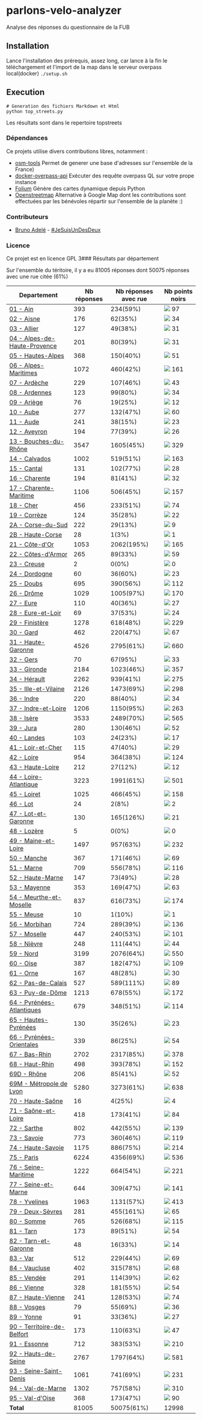 # parlons-velo-analyzer
Analyse des réponses du questionnaire de la FUB

## Installation
Lance l'installation des prérequis, assez long, car lance à la fin le téléchargement et l'import de la map dans le serveur overpass local(docker)
`./setup.sh` 

## Execution
```
# Generation des fichiers Markdown et Html
python top_streets.py
```

Les résultats sont dans le repertoire topstreets

### Dépendances
Ce projets utilise divers contributions libres, notamment :

* [osm-tools](https://github.com/jesuisundesdeux/osm-tools) Permet de generer une base d'adresses sur l'ensemble de la France)
* [docker-overpass-api](https://github.com/jesuisundesdeux/docker-overpass-api]) Exécuter des requête overpass QL sur votre prope instance
* [Folium](https://github.com/python-visualization/folium) Génère des cartes dynamique depuis Python
* [Openstreetmap](https://www.openstreetmap.org) Alternative à Google Map dont les contributions sont effectuées par les bénévoles répartir sur l'ensemble de la planète :)


### Contributeurs
* [Bruno Adelé](https://twitter.com/jesuislibre) - [#JeSuisUnDesDeux](https://twitter.com/search?q=%23JeSuisUnDesDeux)

### Licence
Ce projet est en licence GPL 3### Résultats par département

Sur l'ensemble du téritoire, il y a eu 81005 réponses dont 50075 réponses avec une rue citée (61%)

| Departement | Nb réponses | Nb réponses avec rue | Nb points noirs |
|-------------|-------------|----------------------|-----------------|
|<a href='https://fubicy.github.io/parlons-velo-analyzer/topstreets/01 - Ain/index.html'>01 - Ain</a>|393|234(59%)|<img src="img/bar_14.gif" />&nbsp;97|
|<a href='https://fubicy.github.io/parlons-velo-analyzer/topstreets/02 - Aisne/index.html'>02 - Aisne</a>|176|62(35%)|<img src="img/bar_5.gif" />&nbsp;34|
|<a href='https://fubicy.github.io/parlons-velo-analyzer/topstreets/03 - Allier/index.html'>03 - Allier</a>|127|49(38%)|<img src="img/bar_4.gif" />&nbsp;31|
|<a href='https://fubicy.github.io/parlons-velo-analyzer/topstreets/04 - Alpes-de-Haute-Provence/index.html'>04 - Alpes-de-Haute-Provence</a>|201|80(39%)|<img src="img/bar_4.gif" />&nbsp;31|
|<a href='https://fubicy.github.io/parlons-velo-analyzer/topstreets/05 - Hautes-Alpes/index.html'>05 - Hautes-Alpes</a>|368|150(40%)|<img src="img/bar_7.gif" />&nbsp;51|
|<a href='https://fubicy.github.io/parlons-velo-analyzer/topstreets/06 - Alpes-Maritimes/index.html'>06 - Alpes-Maritimes</a>|1072|460(42%)|<img src="img/bar_24.gif" />&nbsp;161|
|<a href='https://fubicy.github.io/parlons-velo-analyzer/topstreets/07 - Ardèche/index.html'>07 - Ardèche</a>|229|107(46%)|<img src="img/bar_6.gif" />&nbsp;43|
|<a href='https://fubicy.github.io/parlons-velo-analyzer/topstreets/08 - Ardennes/index.html'>08 - Ardennes</a>|123|99(80%)|<img src="img/bar_5.gif" />&nbsp;34|
|<a href='https://fubicy.github.io/parlons-velo-analyzer/topstreets/09 - Ariège/index.html'>09 - Ariège</a>|76|19(25%)|<img src="img/bar_1.gif" />&nbsp;12|
|<a href='https://fubicy.github.io/parlons-velo-analyzer/topstreets/10 - Aube/index.html'>10 - Aube</a>|277|132(47%)|<img src="img/bar_9.gif" />&nbsp;60|
|<a href='https://fubicy.github.io/parlons-velo-analyzer/topstreets/11 - Aude/index.html'>11 - Aude</a>|241|38(15%)|<img src="img/bar_3.gif" />&nbsp;23|
|<a href='https://fubicy.github.io/parlons-velo-analyzer/topstreets/12 - Aveyron/index.html'>12 - Aveyron</a>|194|77(39%)|<img src="img/bar_3.gif" />&nbsp;26|
|<a href='https://fubicy.github.io/parlons-velo-analyzer/topstreets/13 - Bouches-du-Rhône/index.html'>13 - Bouches-du-Rhône</a>|3547|1605(45%)|<img src="img/bar_49.gif" />&nbsp;329|
|<a href='https://fubicy.github.io/parlons-velo-analyzer/topstreets/14 - Calvados/index.html'>14 - Calvados</a>|1002|519(51%)|<img src="img/bar_24.gif" />&nbsp;163|
|<a href='https://fubicy.github.io/parlons-velo-analyzer/topstreets/15 - Cantal/index.html'>15 - Cantal</a>|131|102(77%)|<img src="img/bar_4.gif" />&nbsp;28|
|<a href='https://fubicy.github.io/parlons-velo-analyzer/topstreets/16 - Charente/index.html'>16 - Charente</a>|194|81(41%)|<img src="img/bar_4.gif" />&nbsp;32|
|<a href='https://fubicy.github.io/parlons-velo-analyzer/topstreets/17 - Charente-Maritime/index.html'>17 - Charente-Maritime</a>|1106|506(45%)|<img src="img/bar_23.gif" />&nbsp;157|
|<a href='https://fubicy.github.io/parlons-velo-analyzer/topstreets/18 - Cher/index.html'>18 - Cher</a>|456|233(51%)|<img src="img/bar_11.gif" />&nbsp;74|
|<a href='https://fubicy.github.io/parlons-velo-analyzer/topstreets/19 - Corrèze/index.html'>19 - Corrèze</a>|124|35(28%)|<img src="img/bar_3.gif" />&nbsp;22|
|<a href='https://fubicy.github.io/parlons-velo-analyzer/topstreets/2A - Corse-du-Sud/index.html'>2A - Corse-du-Sud</a>|222|29(13%)|<img src="img/bar_1.gif" />&nbsp;9|
|<a href='https://fubicy.github.io/parlons-velo-analyzer/topstreets/2B - Haute-Corse/index.html'>2B - Haute-Corse</a>|28|1(3%)|<img src="img/bar_0.gif" />&nbsp;1|
|<a href='https://fubicy.github.io/parlons-velo-analyzer/topstreets/21 - Côte-d_Or/index.html'>21 - Côte-d'Or</a>|1053|2062(195%)|<img src="img/bar_25.gif" />&nbsp;165|
|<a href='https://fubicy.github.io/parlons-velo-analyzer/topstreets/22 - Côtes-d_Armor/index.html'>22 - Côtes-d'Armor</a>|265|89(33%)|<img src="img/bar_8.gif" />&nbsp;59|
|<a href='https://fubicy.github.io/parlons-velo-analyzer/topstreets/23 - Creuse/index.html'>23 - Creuse</a>|2|0(0%)|<img src="img/bar_0.gif" />&nbsp;0|
|<a href='https://fubicy.github.io/parlons-velo-analyzer/topstreets/24 - Dordogne/index.html'>24 - Dordogne</a>|60|36(60%)|<img src="img/bar_3.gif" />&nbsp;23|
|<a href='https://fubicy.github.io/parlons-velo-analyzer/topstreets/25 - Doubs/index.html'>25 - Doubs</a>|695|390(56%)|<img src="img/bar_16.gif" />&nbsp;112|
|<a href='https://fubicy.github.io/parlons-velo-analyzer/topstreets/26 - Drôme/index.html'>26 - Drôme</a>|1029|1005(97%)|<img src="img/bar_25.gif" />&nbsp;170|
|<a href='https://fubicy.github.io/parlons-velo-analyzer/topstreets/27 - Eure/index.html'>27 - Eure</a>|110|40(36%)|<img src="img/bar_4.gif" />&nbsp;27|
|<a href='https://fubicy.github.io/parlons-velo-analyzer/topstreets/28 - Eure-et-Loir/index.html'>28 - Eure-et-Loir</a>|69|37(53%)|<img src="img/bar_3.gif" />&nbsp;24|
|<a href='https://fubicy.github.io/parlons-velo-analyzer/topstreets/29 - Finistère/index.html'>29 - Finistère</a>|1278|618(48%)|<img src="img/bar_34.gif" />&nbsp;229|
|<a href='https://fubicy.github.io/parlons-velo-analyzer/topstreets/30 - Gard/index.html'>30 - Gard</a>|462|220(47%)|<img src="img/bar_10.gif" />&nbsp;67|
|<a href='https://fubicy.github.io/parlons-velo-analyzer/topstreets/31 - Haute-Garonne/index.html'>31 - Haute-Garonne</a>|4526|2795(61%)|<img src="img/bar_100.gif" />&nbsp;660|
|<a href='https://fubicy.github.io/parlons-velo-analyzer/topstreets/32 - Gers/index.html'>32 - Gers</a>|70|67(95%)|<img src="img/bar_5.gif" />&nbsp;33|
|<a href='https://fubicy.github.io/parlons-velo-analyzer/topstreets/33 - Gironde/index.html'>33 - Gironde</a>|2184|1023(46%)|<img src="img/bar_54.gif" />&nbsp;357|
|<a href='https://fubicy.github.io/parlons-velo-analyzer/topstreets/34 - Hérault/index.html'>34 - Hérault</a>|2262|939(41%)|<img src="img/bar_41.gif" />&nbsp;275|
|<a href='https://fubicy.github.io/parlons-velo-analyzer/topstreets/35 - Ille-et-Vilaine/index.html'>35 - Ille-et-Vilaine</a>|2126|1473(69%)|<img src="img/bar_45.gif" />&nbsp;298|
|<a href='https://fubicy.github.io/parlons-velo-analyzer/topstreets/36 - Indre/index.html'>36 - Indre</a>|220|88(40%)|<img src="img/bar_5.gif" />&nbsp;34|
|<a href='https://fubicy.github.io/parlons-velo-analyzer/topstreets/37 - Indre-et-Loire/index.html'>37 - Indre-et-Loire</a>|1206|1150(95%)|<img src="img/bar_39.gif" />&nbsp;263|
|<a href='https://fubicy.github.io/parlons-velo-analyzer/topstreets/38 - Isère/index.html'>38 - Isère</a>|3533|2489(70%)|<img src="img/bar_85.gif" />&nbsp;565|
|<a href='https://fubicy.github.io/parlons-velo-analyzer/topstreets/39 - Jura/index.html'>39 - Jura</a>|280|130(46%)|<img src="img/bar_7.gif" />&nbsp;52|
|<a href='https://fubicy.github.io/parlons-velo-analyzer/topstreets/40 - Landes/index.html'>40 - Landes</a>|103|24(23%)|<img src="img/bar_2.gif" />&nbsp;17|
|<a href='https://fubicy.github.io/parlons-velo-analyzer/topstreets/41 - Loir-et-Cher/index.html'>41 - Loir-et-Cher</a>|115|47(40%)|<img src="img/bar_4.gif" />&nbsp;29|
|<a href='https://fubicy.github.io/parlons-velo-analyzer/topstreets/42 - Loire/index.html'>42 - Loire</a>|954|364(38%)|<img src="img/bar_18.gif" />&nbsp;124|
|<a href='https://fubicy.github.io/parlons-velo-analyzer/topstreets/43 - Haute-Loire/index.html'>43 - Haute-Loire</a>|212|27(12%)|<img src="img/bar_1.gif" />&nbsp;12|
|<a href='https://fubicy.github.io/parlons-velo-analyzer/topstreets/44 - Loire-Atlantique/index.html'>44 - Loire-Atlantique</a>|3223|1991(61%)|<img src="img/bar_75.gif" />&nbsp;501|
|<a href='https://fubicy.github.io/parlons-velo-analyzer/topstreets/45 - Loiret/index.html'>45 - Loiret</a>|1025|466(45%)|<img src="img/bar_23.gif" />&nbsp;158|
|<a href='https://fubicy.github.io/parlons-velo-analyzer/topstreets/46 - Lot/index.html'>46 - Lot</a>|24|2(8%)|<img src="img/bar_0.gif" />&nbsp;2|
|<a href='https://fubicy.github.io/parlons-velo-analyzer/topstreets/47 - Lot-et-Garonne/index.html'>47 - Lot-et-Garonne</a>|130|165(126%)|<img src="img/bar_3.gif" />&nbsp;21|
|<a href='https://fubicy.github.io/parlons-velo-analyzer/topstreets/48 - Lozère/index.html'>48 - Lozère</a>|5|0(0%)|<img src="img/bar_0.gif" />&nbsp;0|
|<a href='https://fubicy.github.io/parlons-velo-analyzer/topstreets/49 - Maine-et-Loire/index.html'>49 - Maine-et-Loire</a>|1497|957(63%)|<img src="img/bar_35.gif" />&nbsp;232|
|<a href='https://fubicy.github.io/parlons-velo-analyzer/topstreets/50 - Manche/index.html'>50 - Manche</a>|367|171(46%)|<img src="img/bar_10.gif" />&nbsp;69|
|<a href='https://fubicy.github.io/parlons-velo-analyzer/topstreets/51 - Marne/index.html'>51 - Marne</a>|709|556(78%)|<img src="img/bar_17.gif" />&nbsp;116|
|<a href='https://fubicy.github.io/parlons-velo-analyzer/topstreets/52 - Haute-Marne/index.html'>52 - Haute-Marne</a>|147|73(49%)|<img src="img/bar_4.gif" />&nbsp;28|
|<a href='https://fubicy.github.io/parlons-velo-analyzer/topstreets/53 - Mayenne/index.html'>53 - Mayenne</a>|353|169(47%)|<img src="img/bar_9.gif" />&nbsp;63|
|<a href='https://fubicy.github.io/parlons-velo-analyzer/topstreets/54 - Meurthe-et-Moselle/index.html'>54 - Meurthe-et-Moselle</a>|837|616(73%)|<img src="img/bar_26.gif" />&nbsp;174|
|<a href='https://fubicy.github.io/parlons-velo-analyzer/topstreets/55 - Meuse/index.html'>55 - Meuse</a>|10|1(10%)|<img src="img/bar_0.gif" />&nbsp;1|
|<a href='https://fubicy.github.io/parlons-velo-analyzer/topstreets/56 - Morbihan/index.html'>56 - Morbihan</a>|724|289(39%)|<img src="img/bar_20.gif" />&nbsp;136|
|<a href='https://fubicy.github.io/parlons-velo-analyzer/topstreets/57 - Moselle/index.html'>57 - Moselle</a>|447|240(53%)|<img src="img/bar_15.gif" />&nbsp;101|
|<a href='https://fubicy.github.io/parlons-velo-analyzer/topstreets/58 - Nièvre/index.html'>58 - Nièvre</a>|248|111(44%)|<img src="img/bar_6.gif" />&nbsp;44|
|<a href='https://fubicy.github.io/parlons-velo-analyzer/topstreets/59 - Nord/index.html'>59 - Nord</a>|3199|2076(64%)|<img src="img/bar_83.gif" />&nbsp;550|
|<a href='https://fubicy.github.io/parlons-velo-analyzer/topstreets/60 - Oise/index.html'>60 - Oise</a>|387|182(47%)|<img src="img/bar_16.gif" />&nbsp;109|
|<a href='https://fubicy.github.io/parlons-velo-analyzer/topstreets/61 - Orne/index.html'>61 - Orne</a>|167|48(28%)|<img src="img/bar_4.gif" />&nbsp;30|
|<a href='https://fubicy.github.io/parlons-velo-analyzer/topstreets/62 - Pas-de-Calais/index.html'>62 - Pas-de-Calais</a>|527|589(111%)|<img src="img/bar_13.gif" />&nbsp;89|
|<a href='https://fubicy.github.io/parlons-velo-analyzer/topstreets/63 - Puy-de-Dôme/index.html'>63 - Puy-de-Dôme</a>|1213|678(55%)|<img src="img/bar_26.gif" />&nbsp;172|
|<a href='https://fubicy.github.io/parlons-velo-analyzer/topstreets/64 - Pyrénées-Atlantiques/index.html'>64 - Pyrénées-Atlantiques</a>|679|348(51%)|<img src="img/bar_17.gif" />&nbsp;114|
|<a href='https://fubicy.github.io/parlons-velo-analyzer/topstreets/65 - Hautes-Pyrénées/index.html'>65 - Hautes-Pyrénées</a>|130|35(26%)|<img src="img/bar_3.gif" />&nbsp;23|
|<a href='https://fubicy.github.io/parlons-velo-analyzer/topstreets/66 - Pyrénées-Orientales/index.html'>66 - Pyrénées-Orientales</a>|339|86(25%)|<img src="img/bar_8.gif" />&nbsp;54|
|<a href='https://fubicy.github.io/parlons-velo-analyzer/topstreets/67 - Bas-Rhin/index.html'>67 - Bas-Rhin</a>|2702|2317(85%)|<img src="img/bar_57.gif" />&nbsp;378|
|<a href='https://fubicy.github.io/parlons-velo-analyzer/topstreets/68 - Haut-Rhin/index.html'>68 - Haut-Rhin</a>|498|393(78%)|<img src="img/bar_23.gif" />&nbsp;152|
|<a href='https://fubicy.github.io/parlons-velo-analyzer/topstreets/69D - Rhône/index.html'>69D - Rhône</a>|206|85(41%)|<img src="img/bar_7.gif" />&nbsp;52|
|<a href='https://fubicy.github.io/parlons-velo-analyzer/topstreets/69M - Métropole de Lyon/index.html'>69M - Métropole de Lyon</a>|5280|3273(61%)|<img src="img/bar_96.gif" />&nbsp;638|
|<a href='https://fubicy.github.io/parlons-velo-analyzer/topstreets/70 - Haute-Saône/index.html'>70 - Haute-Saône</a>|16|4(25%)|<img src="img/bar_0.gif" />&nbsp;4|
|<a href='https://fubicy.github.io/parlons-velo-analyzer/topstreets/71 - Saône-et-Loire/index.html'>71 - Saône-et-Loire</a>|418|173(41%)|<img src="img/bar_12.gif" />&nbsp;84|
|<a href='https://fubicy.github.io/parlons-velo-analyzer/topstreets/72 - Sarthe/index.html'>72 - Sarthe</a>|802|442(55%)|<img src="img/bar_21.gif" />&nbsp;139|
|<a href='https://fubicy.github.io/parlons-velo-analyzer/topstreets/73 - Savoie/index.html'>73 - Savoie</a>|773|360(46%)|<img src="img/bar_18.gif" />&nbsp;119|
|<a href='https://fubicy.github.io/parlons-velo-analyzer/topstreets/74 - Haute-Savoie/index.html'>74 - Haute-Savoie</a>|1175|886(75%)|<img src="img/bar_32.gif" />&nbsp;214|
|<a href='https://fubicy.github.io/parlons-velo-analyzer/topstreets/75 - Paris/index.html'>75 - Paris</a>|6224|4356(69%)|<img src="img/bar_81.gif" />&nbsp;536|
|<a href='https://fubicy.github.io/parlons-velo-analyzer/topstreets/76 - Seine-Maritime/index.html'>76 - Seine-Maritime</a>|1222|664(54%)|<img src="img/bar_33.gif" />&nbsp;221|
|<a href='https://fubicy.github.io/parlons-velo-analyzer/topstreets/77 - Seine-et-Marne/index.html'>77 - Seine-et-Marne</a>|644|309(47%)|<img src="img/bar_21.gif" />&nbsp;141|
|<a href='https://fubicy.github.io/parlons-velo-analyzer/topstreets/78 - Yvelines/index.html'>78 - Yvelines</a>|1963|1131(57%)|<img src="img/bar_62.gif" />&nbsp;413|
|<a href='https://fubicy.github.io/parlons-velo-analyzer/topstreets/79 - Deux-Sèvres/index.html'>79 - Deux-Sèvres</a>|281|455(161%)|<img src="img/bar_9.gif" />&nbsp;65|
|<a href='https://fubicy.github.io/parlons-velo-analyzer/topstreets/80 - Somme/index.html'>80 - Somme</a>|765|526(68%)|<img src="img/bar_17.gif" />&nbsp;115|
|<a href='https://fubicy.github.io/parlons-velo-analyzer/topstreets/81 - Tarn/index.html'>81 - Tarn</a>|173|89(51%)|<img src="img/bar_8.gif" />&nbsp;54|
|<a href='https://fubicy.github.io/parlons-velo-analyzer/topstreets/82 - Tarn-et-Garonne/index.html'>82 - Tarn-et-Garonne</a>|48|16(33%)|<img src="img/bar_2.gif" />&nbsp;14|
|<a href='https://fubicy.github.io/parlons-velo-analyzer/topstreets/83 - Var/index.html'>83 - Var</a>|512|229(44%)|<img src="img/bar_10.gif" />&nbsp;69|
|<a href='https://fubicy.github.io/parlons-velo-analyzer/topstreets/84 - Vaucluse/index.html'>84 - Vaucluse</a>|402|315(78%)|<img src="img/bar_10.gif" />&nbsp;68|
|<a href='https://fubicy.github.io/parlons-velo-analyzer/topstreets/85 - Vendée/index.html'>85 - Vendée</a>|291|114(39%)|<img src="img/bar_9.gif" />&nbsp;62|
|<a href='https://fubicy.github.io/parlons-velo-analyzer/topstreets/86 - Vienne/index.html'>86 - Vienne</a>|328|181(55%)|<img src="img/bar_8.gif" />&nbsp;54|
|<a href='https://fubicy.github.io/parlons-velo-analyzer/topstreets/87 - Haute-Vienne/index.html'>87 - Haute-Vienne</a>|241|128(53%)|<img src="img/bar_11.gif" />&nbsp;74|
|<a href='https://fubicy.github.io/parlons-velo-analyzer/topstreets/88 - Vosges/index.html'>88 - Vosges</a>|79|55(69%)|<img src="img/bar_5.gif" />&nbsp;36|
|<a href='https://fubicy.github.io/parlons-velo-analyzer/topstreets/89 - Yonne/index.html'>89 - Yonne</a>|91|33(36%)|<img src="img/bar_4.gif" />&nbsp;27|
|<a href='https://fubicy.github.io/parlons-velo-analyzer/topstreets/90 - Territoire-de-Belfort/index.html'>90 - Territoire-de-Belfort</a>|173|110(63%)|<img src="img/bar_7.gif" />&nbsp;47|
|<a href='https://fubicy.github.io/parlons-velo-analyzer/topstreets/91 - Essonne/index.html'>91 - Essonne</a>|712|383(53%)|<img src="img/bar_31.gif" />&nbsp;210|
|<a href='https://fubicy.github.io/parlons-velo-analyzer/topstreets/92 - Hauts-de-Seine/index.html'>92 - Hauts-de-Seine</a>|2767|1797(64%)|<img src="img/bar_88.gif" />&nbsp;581|
|<a href='https://fubicy.github.io/parlons-velo-analyzer/topstreets/93 - Seine-Saint-Denis/index.html'>93 - Seine-Saint-Denis</a>|1061|741(69%)|<img src="img/bar_35.gif" />&nbsp;231|
|<a href='https://fubicy.github.io/parlons-velo-analyzer/topstreets/94 - Val-de-Marne/index.html'>94 - Val-de-Marne</a>|1302|757(58%)|<img src="img/bar_46.gif" />&nbsp;310|
|<a href='https://fubicy.github.io/parlons-velo-analyzer/topstreets/95 - Val-d_Oise/index.html'>95 - Val-d'Oise</a>|368|173(47%)|<img src="img/bar_13.gif" />&nbsp;90|
| **Total** |81005|50075(61%)|12998|
